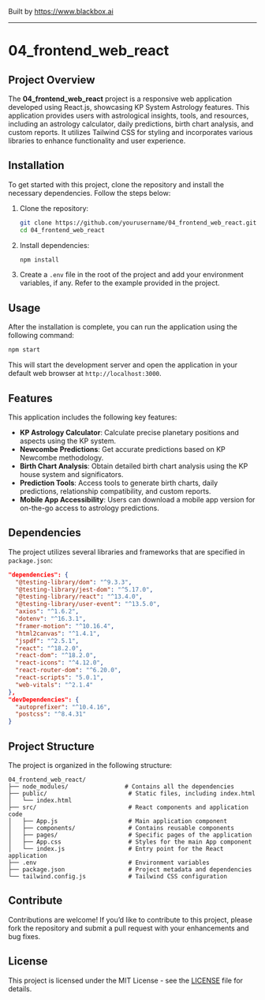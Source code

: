 
Built by https://www.blackbox.ai

---

# 04_frontend_web_react

## Project Overview
The **04_frontend_web_react** project is a responsive web application developed using React.js, showcasing KP System Astrology features. This application provides users with astrological insights, tools, and resources, including an astrology calculator, daily predictions, birth chart analysis, and custom reports. It utilizes Tailwind CSS for styling and incorporates various libraries to enhance functionality and user experience.

## Installation
To get started with this project, clone the repository and install the necessary dependencies. Follow the steps below:

1. Clone the repository:
   ```bash
   git clone https://github.com/yourusername/04_frontend_web_react.git
   cd 04_frontend_web_react
   ```

2. Install dependencies:
   ```bash
   npm install
   ```

3. Create a `.env` file in the root of the project and add your environment variables, if any. Refer to the example provided in the project.

## Usage
After the installation is complete, you can run the application using the following command:

```bash
npm start
```
This will start the development server and open the application in your default web browser at `http://localhost:3000`.

## Features
This application includes the following key features:
- **KP Astrology Calculator**: Calculate precise planetary positions and aspects using the KP system.
- **Newcombe Predictions**: Get accurate predictions based on KP Newcombe methodology.
- **Birth Chart Analysis**: Obtain detailed birth chart analysis using the KP house system and significators.
- **Prediction Tools**: Access tools to generate birth charts, daily predictions, relationship compatibility, and custom reports.
- **Mobile App Accessibility**: Users can download a mobile app version for on-the-go access to astrology predictions.

## Dependencies
The project utilizes several libraries and frameworks that are specified in `package.json`:

```json
"dependencies": {
  "@testing-library/dom": "^9.3.3",
  "@testing-library/jest-dom": "^5.17.0",
  "@testing-library/react": "^13.4.0",
  "@testing-library/user-event": "^13.5.0",
  "axios": "^1.6.2",
  "dotenv": "^16.3.1",
  "framer-motion": "^10.16.4",
  "html2canvas": "^1.4.1",
  "jspdf": "^2.5.1",
  "react": "^18.2.0",
  "react-dom": "^18.2.0",
  "react-icons": "^4.12.0",
  "react-router-dom": "^6.20.0",
  "react-scripts": "5.0.1",
  "web-vitals": "^2.1.4"
},
"devDependencies": {
  "autoprefixer": "^10.4.16",
  "postcss": "^8.4.31"
}
```

## Project Structure
The project is organized in the following structure:

```plaintext
04_frontend_web_react/
├── node_modules/                # Contains all the dependencies
├── public/                       # Static files, including index.html
│   └── index.html
├── src/                          # React components and application code
│   ├── App.js                    # Main application component
│   ├── components/               # Contains reusable components
│   ├── pages/                    # Specific pages of the application
│   ├── App.css                   # Styles for the main App component
│   └── index.js                  # Entry point for the React application
├── .env                          # Environment variables
├── package.json                  # Project metadata and dependencies
└── tailwind.config.js            # Tailwind CSS configuration
```

## Contribute
Contributions are welcome! If you’d like to contribute to this project, please fork the repository and submit a pull request with your enhancements and bug fixes.

## License
This project is licensed under the MIT License - see the [LICENSE](LICENSE) file for details.
